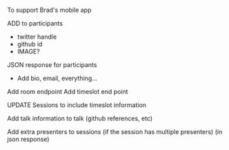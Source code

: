 
To support Brad's mobile app


ADD to participants
* twitter handle
* github id 
* IMAGE?

JSON response for participants
* Add bio, email, everything... 


Add room endpoint
Add timeslot end point

UPDATE Sessions to include timeslot information

Add talk information to talk (github references, etc)


Add extra presenters to sessions (if the session has multiple
presenters)  (in json response)



